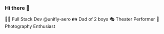 ### Hi there 👋

👨‍💻 Full Stack Dev @unifly-aero 
👪 Dad of 2 boys
🎭 Theater Performer
📸 Photography Enthusiast

